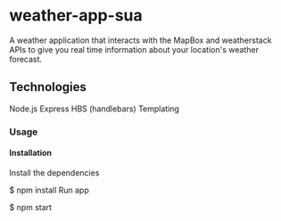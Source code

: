 # weather-app-sua
A weather application that interacts with the MapBox and weatherstack APIs to give you real time information about your location's weather forecast.

## Technologies
Node.js
Express
HBS (handlebars) Templating

### Usage
#### Installation
Install the dependencies

$ npm install
Run app

$ npm start